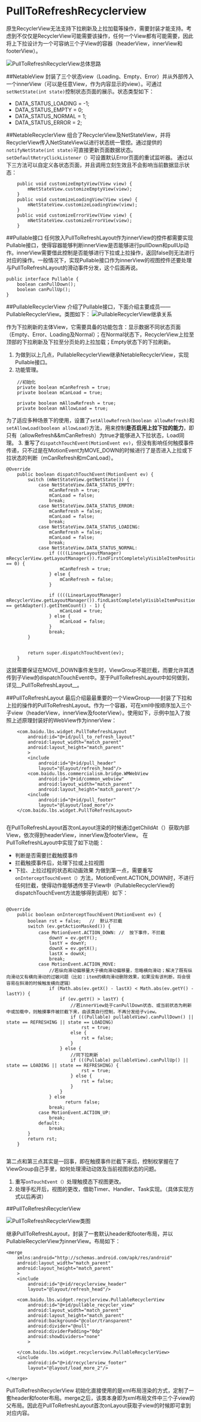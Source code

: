 # PullToRefreshRecyclerview
原生RecyclerView无法支持下拉刷新及上拉加载等操作，需要封装才能支持。考虑到不仅仅是RecyclerView可能需要该操作，任何一个View都有可能需要，因此将上下拉设计为一个可容纳三个子View的容器（headerView，innerView和footerView）。

![PullToRefreshRecyclerView总体思路](http://upload-images.jianshu.io/upload_images/6070809-477df6ff3fd6e505.png?imageMogr2/auto-orient/strip%7CimageView2/2/w/1240)

##NetableView
封装了三个状态view（Loading、Empty、Error）并从外部传入一个innerView（可以是任意View，作为内容显示的view）。可通过```setNetState(int state)```控制状态页面的展示。状态类型如下：
-  DATA_STATUS_LOADING = -1;
-  DATA_STATUS_EMPTY = 0;
-  DATA_STATUS_NORMAL = 1;
-  DATA_STATUS_ERROR = 2;


##NetableRecyclerView
组合了RecyclerView及NetStateView，并将RecyclerView传入NetStateView以进行状态统一管控。通过提供的``` notifyNetState(int state) ```可直接更新页面数据状态。```setDefaultRetryClickListener（）```可设置默认Error页面的重试监听器。
通过以下三方法可以自定义各状态页面，并且调用立刻生效且不会影响当前数据显示状态：
```
    public void customizeEmptyView(View view) {
        mNetStateView.customizeEmptyView(view);
    }
    public void customizeLoadingView(View view) {
        mNetStateView.customizeLoadingView(view);
    }
    public void customizeErrorView(View view) {
        mNetStateView.customizeErrorView(view);
    }
```
##Pullable接口
任何放入PullToRefreshLayout作为innerView的控件都需要实现Pullable接口，使得容器能够判断innerView是否能够进行pullDown和pullUp动作。innerView需要借此控制是否能够进行下拉或上拉操作，返回false则无法进行对应的操作。一般情况下，实现Pullable接口作为innerView的视图控件还要处理与PullToRefreshLayout的滑动事件分发，这个后面再说。
```
public interface Pullable {
    boolean canPullDown();
    boolean canPullUp();
}
```
##PullableRecyclerView
介绍了Pullable接口，下面介绍主要成员——PullableRecyclerView。类图如下：
![PullableRecyclerView继承关系](http://upload-images.jianshu.io/upload_images/6070809-b8ea8fe065347255.png?imageMogr2/auto-orient/strip%7CimageView2/2/w/1240)

作为下拉刷新的主体View，它需要具备的功能包含：显示数据不同状态页面（Empty、Error、Loading及Normal）；在Normal状态下，RecyclerView上拉至顶部的下拉刷新及下拉至分页处的上拉加载；Empty状态下的下拉刷新。
1.  为做到以上几点，PullableRecyclerView继承NetableRecyclerView，实现Pullable接口。
2.  功能管理。


```
    //初始化
    private boolean mCanRefresh = true;
    private boolean mCanLoad = true;

    private boolean mAllowRefresh = true;
    private boolean mAllowLoad = true;
```

为了适应多种场景下的使用，设置了```setAllowRefresh(boolean allowRefresh)```和```setAllowLoad(boolean allowLoad)```方法，用来控制**是否启用上拉下拉的能力**，即只有（allowRefresh&&mCanRefresh）为true才能够进入下拉状态，Load同理。
3.  重写了```dispatchTouchEvent(MotionEvent ev)```，但没有影响任何触摸事件传递，只不过是在MotionEvent为MOVE_DOWN的时候进行了是否进入上拉或下拉状态的判断（mCanRefresh和mCanLoad）。

```
@Override
    public boolean dispatchTouchEvent(MotionEvent ev) {
        switch (mNetStateView.getNetState()) {
            case NetStateView.DATA_STATUS_EMPTY:
                mCanRefresh = true;
                mCanLoad = false;
                break;
            case NetStateView.DATA_STATUS_ERROR:
                mCanRefresh = false;
                mCanLoad = false;
                break;
            case NetStateView.DATA_STATUS_LOADING:
                mCanRefresh = false;
                mCanLoad = false;
                break;
            case NetStateView.DATA_STATUS_NORMAL:
                if ((((LinearLayoutManager) mRecyclerView.getLayoutManager()).findFirstCompletelyVisibleItemPosition()) == 0) {
                    mCanRefresh = true;
                } else {
                    mCanRefresh = false;
                }

                if ((((LinearLayoutManager) mRecyclerView.getLayoutManager()).findLastCompletelyVisibleItemPosition()) == getAdapter().getItemCount() - 1) {
                    mCanLoad = true;
                } else {
                    mCanLoad = false;
                }
                break;
        }


        return super.dispatchTouchEvent(ev);
    }
```

这就需要保证在MOVE_DOWN事件发生时，ViewGroup不能拦截，而要允许其透传到子View的dispatchTouchEvent中。至于PullToRefreshLayout中如何做到，详见__PullToRefreshLayout__。

##PullToRefreshLayout
最后介绍最最重要的一个ViewGroup——封装了下拉和上拉的操作的PullToRefreshLayout。作为一个容器，可在xml中按顺序加入三个子view（headerView，innerView及footerView）。使用如下，示例中加入了按照上述原理封装好的WebView作为innerView：

```
	<com.baidu.lbs.widget.PullToRefreshLayout
		android:id="@+id/pull_to_refresh_layout"
		android:layout_width="match_parent"
		android:layout_height="match_parent"
		>
		<include
			android:id="@+id/pull_header"
			layout="@layout/refresh_head"/>
		<com.baidu.lbs.commercialism.bridge.WMWebView
			android:id="@+id/common_webview"
			android:layout_width="match_parent"
			android:layout_height="match_parent"/>
		<include
			android:id="@+id/pull_footer"
			layout="@layout/load_more"/>
	</com.baidu.lbs.widget.PullToRefreshLayout>
	
```

在PullToRefreshLayout首次onLayout渲染的时候通过getChildAt（）获取内部View，依次得到headerView，innerView及footerView。
在PullToRefreshLayout中实现了如下功能：
-  判断是否需要拦截触摸事件
-  拦截触摸事件后，处理下拉或上拉视图
-  下拉、上拉过程的状态和动画效果
为做到第一点，需要重写```onInterceptTouchEvent（）```方法，MotionEvent.ACTION_DOWN时，不进行任何拦截，使得动作能够透传至子View中（PullableRecyclerView的dispatchTouchEvent方法能够得到调用）如下：

```

@Override
    public boolean onInterceptTouchEvent(MotionEvent ev) {
        boolean rst = false;   //  默认不拦截
        switch (ev.getActionMasked()) {
            case MotionEvent.ACTION_DOWN: //  按下事件，不拦截
                downY = ev.getY();
                lastY = downY;
                downX = ev.getX();
                lastX = downX;
                break;
            case MotionEvent.ACTION_MOVE: 
                //若纵向滑动偏移量大于横向滑动偏移量，忽略横向滑动；解决了既有纵向滑动又有横向滑动的过敏问题（比如：item的横向滑动删除效果，如果没有该判断，将会很容易在斜滑的时候触发横向逻辑）
                if (Math.abs(ev.getX() - lastX) < Math.abs(ev.getY() - lastY)) {
                    if (ev.getY() > lastY) {
                        //若innerView处于canPullDown状态、或当前状态为刷新中或加载中，则触摸事件被拦截下来，由该类自行控制，不再分发给子view。
                        if (((Pullable) pullableView).canPullDown() || state == REFRESHING || state == LOADING)
                            rst = true;
                        else {
                            rst = false;
                        }
                    } else {
                        //同下拉刷新
                        if (((Pullable) pullableView).canPullUp() || state == LOADING || state == REFRESHING) {
                            rst = true;
                        } else {
                            rst = false;
                        }
                    }
                } else 
                      return false;
                break;
            case MotionEvent.ACTION_UP:
                break;
            default:
                break;
        }
        return rst;
    }
    
```

第二点和第三点其实是一回事，即在触摸事件拦截下来后，控制权掌握在了ViewGroup自己手里，如何处理滑动动效及当前视图状态的问题。
1.  重写```onTouchEvent（）```处理触摸态下视图更改。
2.  处理手松开后，视图的更改，借助Timer、Handler、Task实现。（具体实现方式以后再讲）

##PullToRefreshRecyclerView

![PullToRefreshRecyclerView类图](http://upload-images.jianshu.io/upload_images/6070809-28fd7ba3c34dc1b0.png?imageMogr2/auto-orient/strip%7CimageView2/2/w/1240)

继承PullToRefreshLayout，封装了一套默认header和footer布局，并以PullableRecyclerView为innerView。布局如下：

```
<merge
	xmlns:android="http://schemas.android.com/apk/res/android"
	android:layout_width="match_parent"
	android:layout_height="match_parent"
	>
	<include
		android:id="@+id/recyclerview_header"
		layout="@layout/refresh_head"/>

	<com.baidu.lbs.widget.recyclerview.PullableRecyclerView
		android:id="@+id/pullable_recycler_view"
		android:layout_width="match_parent"
		android:layout_height="match_parent"
		android:background="@color/transparent"
		android:divider="@null"
		android:dividerPadding="0dp"
		android:showDividers="none"
		>

	</com.baidu.lbs.widget.recyclerview.PullableRecyclerView>
	<include
		android:id="@+id/recyclerview_footer"
		layout="@layout/load_more_2"/>

</merge>
```

PullToRefreshRecyclerView 初始化直接使用的是xml布局渲染的方式，定制了一套header和footer布局。merge之后，该类本身即为xml布局文件中三个子view的父布局。因此在PullToRefreshLayout首次onLayout获取子view的时候即可拿到对应内容。

